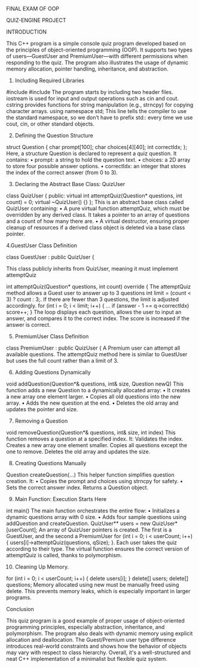FINAL EXAM OF OOP

QUIZ-ENGINE PROJECT

INTRODUCTION

This C++ program is a simple console quiz program developed based on the principles of object-oriented programming (OOP). It supports two types of users—GuestUser and PremiumUser—with different permissions when responding to the quiz. The program also illustrates the usage of dynamic memory allocation, pointer handling, inheritance, and abstraction.

1. Including Required Libraries

#include #include The program starts by including two header files. iostream is used for input and output operations such as cin and cout. cstring provides functions for string manipulation (e.g., strncpy) for copying character arrays. using namespace std; This line tells the compiler to use the standard namespace, so we don’t have to prefix std:: every time we use cout, cin, or other standard objects.

2. Defining the Question Structure

struct Question { char prompt[100]; char choices[4][40]; int correctIdx; }; Here, a structure Question is declared to represent a quiz question. It contains: • prompt: a string to hold the question text. • choices: a 2D array to store four possible answer options. • correctIdx: an integer that stores the index of the correct answer (from 0 to 3).

3. Declaring the Abstract Base Class: QuizUser

class QuizUser { public: virtual int attemptQuiz(Question* questions, int count) = 0; virtual ~QuizUser() {} }; This is an abstract base class called QuizUser containing: • A pure virtual function attemptQuiz, which must be overridden by any derived class. It takes a pointer to an array of questions and a count of how many there are. • A virtual destructor, ensuring proper cleanup of resources if a derived class object is deleted via a base class pointer.

4.GuestUser Class Definition

class GuestUser : public QuizUser {

This class publicly inherits from QuizUser, meaning it must implement attemptQuiz

int attemptQuiz(Question* questions, int count) override {
The attemptQuiz method allows a Guest user to answer up to 3 questions int limit = (count < 3) ? count : 3;. If there are fewer than 3 questions, the limit is adjusted accordingly. for (int i = 0; i < limit; i++) { ... if (answer - 1 == q->correctIdx) score++; } The loop displays each question, allows the user to input an answer, and compares it to the correct index. The score is increased if the answer is correct.

5. PremiumUser Class Definition

class PremiumUser : public QuizUser { A Premium user can attempt all available questions. The attemptQuiz method here is similar to GuestUser but uses the full count rather than a limit of 3.

6. Adding Questions Dynamically

void addQuestion(Question*& questions, int& size, Question newQ) This function adds a new Question to a dynamically allocated array: • It creates a new array one element larger. • Copies all old questions into the new array. • Adds the new question at the end. • Deletes the old array and updates the pointer and size.

7. Removing a Question

void removeQuestion(Question*& questions, int& size, int index) This function removes a question at a specified index. It: Validates the index. Creates a new array one element smaller. Copies all questions except the one to remove. Deletes the old array and updates the size.

8. Creating Questions Manually

Question createQuestion(...) This helper function simplifies question creation. It: • Copies the prompt and choices using strncpy for safety. • Sets the correct answer index. Returns a Question object.

9. Main Function: Execution Starts Here

int main() The main function orchestrates the entire flow: • Initializes a dynamic questions array with 0 size. • Adds four sample questions using addQuestion and createQuestion. QuizUser** users = new QuizUser*[userCount]; An array of QuizUser pointers is created. The first is a GuestUser, and the second a PremiumUser for (int i = 0; i < userCount; i++) { users[i]->attemptQuiz(questions, qSize); }. Each user takes the quiz according to their type. The virtual function ensures the correct version of attemptQuiz is called, thanks to polymorphism.

10. Cleaning Up Memory.

for (int i = 0; i < userCount; i++) { delete users[i]; } delete[] users; delete[] questions; Memory allocated using new must be manually freed using delete. This prevents memory leaks, which is especially important in larger programs.

Conclusion

This quiz program is a good example of proper usage of object-oriented programming principles, especially abstraction, inheritance, and polymorphism. The program also deals with dynamic memory using explicit allocation and deallocation. The Guest/Premium user type difference introduces real-world constraints and shows how the behavior of objects may vary with respect to class hierarchy. Overall, it's a well-structured and neat C++ implementation of a minimalist but flexible quiz system.
